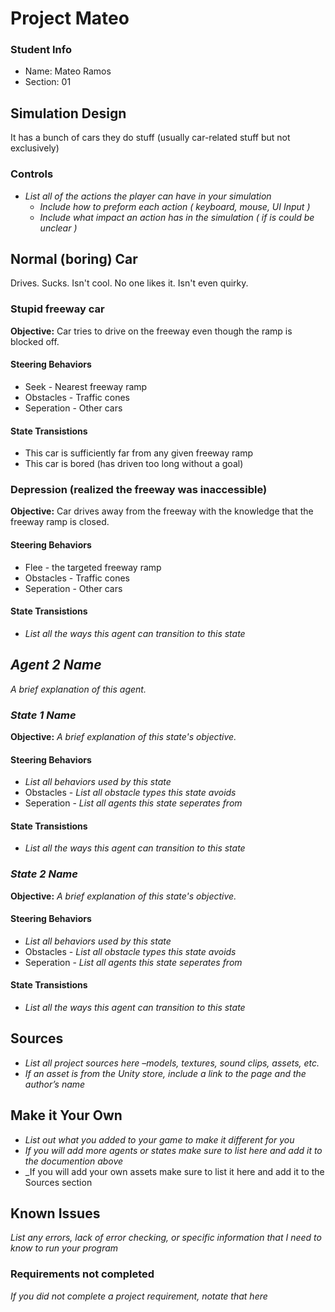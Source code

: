 # Project Mateo

### Student Info

-   Name: Mateo Ramos
-   Section: 01

## Simulation Design

It has a bunch of cars they do stuff (usually car-related stuff but not exclusively)

### Controls

-   _List all of the actions the player can have in your simulation_
    -   _Include how to preform each action ( keyboard, mouse, UI Input )_
    -   _Include what impact an action has in the simulation ( if is could be unclear )_

## Normal (boring) Car

Drives. Sucks. Isn't cool. No one likes it. Isn't even quirky.

### Stupid freeway car

**Objective:** Car tries to drive on the freeway even though the ramp is blocked off.

#### Steering Behaviors

- Seek - Nearest freeway ramp
- Obstacles - Traffic cones
- Seperation - Other cars
   
#### State Transistions

- This car is sufficiently far from any given freeway ramp
- This car is bored (has driven too long without a goal)
   
### Depression (realized the freeway was inaccessible)

**Objective:** Car drives away from the freeway with the knowledge that the freeway ramp is closed.

#### Steering Behaviors

- Flee - the targeted freeway ramp
- Obstacles - Traffic cones
- Seperation - Other cars
   
#### State Transistions

- _List all the ways this agent can transition to this state_

## _Agent 2 Name_

_A brief explanation of this agent._

### _State 1 Name_

**Objective:** _A brief explanation of this state's objective._

#### Steering Behaviors

- _List all behaviors used by this state_
- Obstacles - _List all obstacle types this state avoids_
- Seperation - _List all agents this state seperates from_
   
#### State Transistions

- _List all the ways this agent can transition to this state_
   
### _State 2 Name_

**Objective:** _A brief explanation of this state's objective._

#### Steering Behaviors

- _List all behaviors used by this state_
- Obstacles - _List all obstacle types this state avoids_
- Seperation - _List all agents this state seperates from_
   
#### State Transistions

- _List all the ways this agent can transition to this state_

## Sources

-   _List all project sources here –models, textures, sound clips, assets, etc._
-   _If an asset is from the Unity store, include a link to the page and the author’s name_

## Make it Your Own

- _List out what you added to your game to make it different for you_
- _If you will add more agents or states make sure to list here and add it to the documention above_
- _If you will add your own assets make sure to list it here and add it to the Sources section

## Known Issues

_List any errors, lack of error checking, or specific information that I need to know to run your program_

### Requirements not completed

_If you did not complete a project requirement, notate that here_

